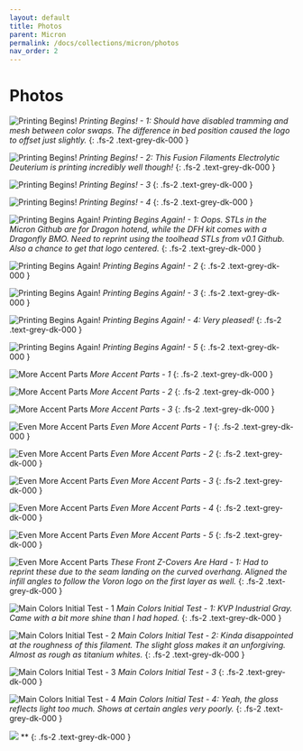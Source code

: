 ```yaml
---
layout: default
title: Photos
parent: Micron
permalink: /docs/collections/micron/photos
nav_order: 2
---
```


# Photos

![Printing Begins!](../../../../assets/images/micron-0-printing-begins-1.jpg)
*Printing Begins! - 1: Should have disabled tramming and mesh between color swaps. The difference in bed position caused the logo to offset just slightly.*
{: .fs-2 .text-grey-dk-000 }

![Printing Begins!](../../../../assets/images/micron-0-printing-begins-2.jpg)
*Printing Begins! - 2: This Fusion Filaments Electrolytic Deuterium is printing incredibly well though!*
{: .fs-2 .text-grey-dk-000 }

![Printing Begins!](../../../../assets/images/micron-0-printing-begins-3.jpg)
*Printing Begins! - 3*
{: .fs-2 .text-grey-dk-000 }

![Printing Begins!](../../../../assets/images/micron-0-printing-begins-4.jpg)
*Printing Begins! - 4*
{: .fs-2 .text-grey-dk-000 }

![Printing Begins Again!](../../../../assets/images/micron-1-oops-printing-begins-again-1.jpg)
*Printing Begins Again! - 1: Oops. STLs in the Micron Github are for Dragon hotend, while the DFH kit comes with a Dragonfly BMO. Need to reprint using the toolhead STLs from v0.1 Github. Also a chance to get that logo centered.*
{: .fs-2 .text-grey-dk-000 }

![Printing Begins Again!](../../../../assets/images/micron-1-oops-printing-begins-again-2.jpg)
*Printing Begins Again! - 2*
{: .fs-2 .text-grey-dk-000 }

![Printing Begins Again!](../../../../assets/images/micron-1-oops-printing-begins-again-3.jpg)
*Printing Begins Again! - 3*
{: .fs-2 .text-grey-dk-000 }

![Printing Begins Again!](../../../../assets/images/micron-1-oops-printing-begins-again-4.jpg)
*Printing Begins Again! - 4: Very pleased!*
{: .fs-2 .text-grey-dk-000 }

![Printing Begins Again!](../../../../assets/images/micron-1-oops-printing-begins-again-5.jpg)
*Printing Begins Again! - 5*
{: .fs-2 .text-grey-dk-000 }

![More Accent Parts](../../../../assets/images/micron-2-more-accents-1.jpg)
*More Accent Parts - 1*
{: .fs-2 .text-grey-dk-000 }

![More Accent Parts](../../../../assets/images/micron-2-more-accents-2.jpg)
*More Accent Parts - 2*
{: .fs-2 .text-grey-dk-000 }

![More Accent Parts](../../../../assets/images/micron-2-more-accents-3.jpg)
*More Accent Parts - 3*
{: .fs-2 .text-grey-dk-000 }

![Even More Accent Parts](../../../../assets/images/micron-3-even-more-accents-1.jpg)
*Even More Accent Parts - 1*
{: .fs-2 .text-grey-dk-000 }

![Even More Accent Parts](../../../../assets/images/micron-3-even-more-accents-2.jpg)
*Even More Accent Parts - 2*
{: .fs-2 .text-grey-dk-000 }

![Even More Accent Parts](../../../../assets/images/micron-3-even-more-accents-3.jpg)
*Even More Accent Parts - 3*
{: .fs-2 .text-grey-dk-000 }

![Even More Accent Parts](../../../../assets/images/micron-3-even-more-accents-4.jpg)
*Even More Accent Parts - 4*
{: .fs-2 .text-grey-dk-000 }

![Even More Accent Parts](../../../../assets/images/micron-3-even-more-accents-5.jpg)
*Even More Accent Parts - 5*
{: .fs-2 .text-grey-dk-000 }

![Even More Accent Parts](../../../../assets/images/micron-4-these-front-z-covers-are-hard-1.jpg)
*These Front Z-Covers Are Hard - 1: Had to reprint these due to the seam landing on the curved overhang. Aligned the infill angles to follow the Voron logo on the first layer as well.*
{: .fs-2 .text-grey-dk-000 }

![Main Colors Initial Test - 1](../../../../assets/images/micron-5-main-colors-initial-test-1.jpg)
*Main Colors Initial Test - 1: KVP Industrial Gray. Came with a bit more shine than I had hoped.*
{: .fs-2 .text-grey-dk-000 }

![Main Colors Initial Test - 2](../../../../assets/images/micron-5-main-colors-initial-test-2.jpg)
*Main Colors Initial Test - 2: Kinda disappointed at the roughness of this filament. The slight gloss makes it an unforgiving. Almost as rough as titanium whites.*
{: .fs-2 .text-grey-dk-000 }

![Main Colors Initial Test - 3](../../../../assets/images/micron-5-main-colors-initial-test-3.jpg)
*Main Colors Initial Test - 3*
{: .fs-2 .text-grey-dk-000 }

![Main Colors Initial Test - 4](../../../../assets/images/micron-5-main-colors-initial-test-4.jpg)
*Main Colors Initial Test - 4: Yeah, the gloss reflects light too much. Shows at certain angles very poorly.*
{: .fs-2 .text-grey-dk-000 }

![](../../../../assets/images/jpg)
**
{: .fs-2 .text-grey-dk-000 }